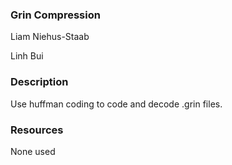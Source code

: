 ### Grin Compression

Liam Niehus-Staab

Linh Bui

### Description

Use huffman coding to code and decode .grin files.

### Resources

None used


